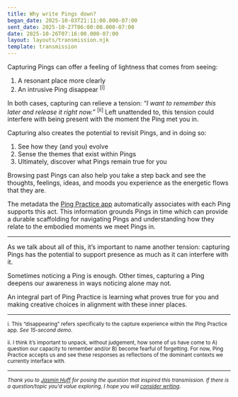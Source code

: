```yaml
---
title: Why write Pings down?
began_date: 2025-10-03T21:11:00.000-07:00
sent_date: 2025-10-27T06:00:00.000-07:00
date: 2025-10-26T07:16:00.000-07:00
layout: layouts/transmission.njk
template: transmission
---
```

Capturing Pings can offer a feeling of lightness that comes from seeing:

1. A resonant place more clearly
2. An intrusive Ping disappear <sup>\[i]</sup>

In both cases, capturing can relieve a tension:  *“I want to remember this later and release it right now.”* <sup>\[ii]</sup> Left unattended to, this tension could interfere with being present with the moment the Ping met you in.

Capturing also creates the potential to revisit Pings, and in doing so:

1. See how they (and you) evolve 
2. Sense the themes that exist within Pings 
3. Ultimately, discover what Pings remain true for you

Browsing past Pings can also help you take a step back and see the thoughts, feelings, ideas, and moods you experience as the energetic flows that they are.

The metadata the [Ping Practice app](https://pingpractice.org/transmissions/why-an-app/) automatically associates with each Ping supports this act. This information grounds Pings in time which can provide a durable scaffolding for navigating Pings and understanding how they relate to the embodied moments we meet Pings in.

---

As we talk about all of this, it’s important to name another tension: capturing Pings has the potential to support presence as much as it can interfere with it.

Sometimes noticing a Ping is enough. Other times, capturing a Ping deepens our awareness in ways noticing alone may not.

An integral part of Ping Practice is learning what proves true for you and making creative choices in alignment with these inner places.

- - -

<small>i. This “disappearing” refers specifically to the capture experience within the Ping Practice app. *See 15-second demo*.</small>

<small>ii. I think it’s important to unpack, without judgement, how some of us have come to A) question our  capacity to remember and/or B) become fearful of forgetting. For now, Ping Practice accepts us and see these responses as reflections of the dominant contexts we currently interface with.</small>

- - -
<small>*Thank you to [Jasmin Huff](https://www.jasminehuff.com/) for posing the question that inspired this transmission. If there is a question/topic you'd value exploring, I hope you will [consider writing](mailto:peter@pingpractice.org).*</small>
